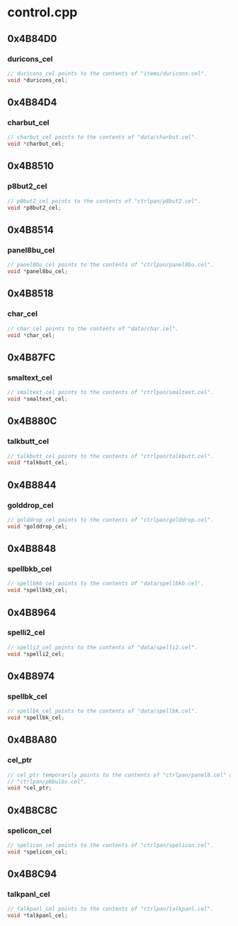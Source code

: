 # control.cpp

## 0x4B84D0

### duricons_cel

```c
// duricons_cel points to the contents of "items/duricons.cel".
void *duricons_cel;
```

## 0x4B84D4

### charbut_cel

```c
// charbut_cel points to the contents of "data/charbut.cel".
void *charbut_cel;
```

## 0x4B8510

### p8but2_cel

```c
// p8but2_cel points to the contents of "ctrlpan/p8but2.cel".
void *p8but2_cel;
```

## 0x4B8514

### panel8bu_cel

```c
// panel8bu_cel points to the contents of "ctrlpan/panel8bu.cel".
void *panel8bu_cel;
```

## 0x4B8518

### char_cel

```c
// char_cel points to the contents of "data/char.cel".
void *char_cel;
```

## 0x4B87FC

### smaltext_cel

```c
// smaltext_cel points to the contents of "ctrlpan/smaltext.cel".
void *smaltext_cel;
```

## 0x4B880C

### talkbutt_cel

```c
// talkbutt_cel points to the contents of "ctrlpan/talkbutt.cel".
void *talkbutt_cel;
```

## 0x4B8844

### golddrop_cel

```c
// golddrop_cel points to the contents of "ctrlpan/golddrop.cel".
void *golddrop_cel;
```

## 0x4B8848

### spellbkb_cel

```c
// spellbkb_cel points to the contents of "data/spellbkb.cel".
void *spellbkb_cel;
```

## 0x4B8964

### spelli2_cel

```c
// spelli2_cel points to the contents of "data/spelli2.cel".
void *spelli2_cel;
```

## 0x4B8974

### spellbk_cel

```c
// spellbk_cel points to the contents of "data/spellbk.cel".
void *spellbk_cel;
```

## 0x4B8A80

### cel_ptr

```c
// cel_ptr temporarily points to the contents of "ctrlpan/panel8.cel" and
// "ctrlpan/p8bulbs.cel".
void *cel_ptr;
```

## 0x4B8C8C

### spelicon_cel

```c
// spelicon_cel points to the contents of "ctrlpan/spelicon.cel".
void *spelicon_cel;
```

## 0x4B8C94

### talkpanl_cel

```c
// talkpanl_cel points to the contents of "ctrlpan/talkpanl.cel".
void *talkpanl_cel;
```
